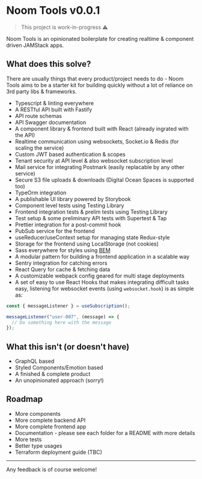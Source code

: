 # Noom Tools v0.0.1

> This project is work-in-progress ⚠️

Noom Tools is an opinionated boilerplate for creating realtime & component driven JAMStack apps.

## What does this solve?

There are usually things that every product/project needs to do - Noom Tools aims to be a starter kit for building quickly without a lot of reliance on 3rd party libs & frameworks.

- Typescript & linting everywhere
- A RESTful API built with Fastify
- API route schemas
- API Swagger documentation
- A component library & frontend built with React (already ingrated with the API)
- Realtime communication using websockets, Socket.io & Redis (for scaling the service)
- Custom JWT based authentication & scopes
- Tenant security at API level & also websocket subscription level
- Mail service for integrating Postmark (easily replacable by any other service)
- Secure S3 file uploads & downloads (Digital Ocean Spaces is supported too)
- TypeOrm integration
- A publishable UI library powered by Storybook
- Component level tests using Testing Library
- Frontend integration tests & prelim tests using Testing Library
- Test setup & some preliminary API tests with Supertest & Tap
- Prettier integration for a post-commit hook
- PubSub service for the frontend
- useReducer/useContext setup for managing state Redux-style
- Storage for the frontend using LocalStorage (not cookies)
- Sass everywhere for styles using [BEM](http://getbem.com/)
- A modular pattern for building a frontend application in a scalable way
- Sentry integration for catching errors
- React Query for cache & fetching data
- A customizable webpack config geared for multi stage deployments
- A set of easy to use React Hooks that makes integrating difficult tasks easy, listening for websocket events (using `websocket.hook`) is as simple as:

```javascript
const { messageListener } = useSubscription();

messageListener("user-007", (message) => {
  // Do something here with the message
});
```

## What this isn't (or doesn't have)

- GraphQL based
- Styled Components/Emotion based
- A finished & complete product
- An unopinionated approach (sorry!)

## Roadmap

- More components
- More complete backend API
- More complete frontend app
- Documentation - please see each folder for a README with more details
- More tests
- Better type usages
- Terraform deployment guide (TBC)

---

Any feedback is of course welcome!
